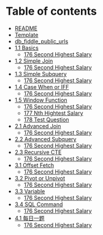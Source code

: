 <!--
 * @Author: BDFD
 * @Date: 2022-03-04 17:41:09
 * @LastEditTime: 2022-03-11 15:32:25
 * @LastEditors: BDFD
 * @Description:
 * @FilePath: \Awesome_SQL_Interview_Killer\SUMMARY.md
-->

# Table of contents

- [README](README.md)
- [Template](Template.md)
- [db_fiddle_public_urls](db_fiddle_public_urls.md)
- [1.1 Basics](1.1-basics/README.md)
  - [176 Second Highest Salary](1.1-basics/176-second-highest-salary.md)
- [1.2 Simple Join](1.2-simple-join/README.md)
  - [176 Second Highest Salary](1.2-simple-join/176-second-highest-salary.md)
- [1.3 Simple Subquery](1.3-simple-subquery/README.md)
  - [176 Second Highest Salary](1.3-simple-subquery/176-second-highest-salary.md)
- [1.4 Case When or IFF](1.4-case-when-or-iff/README.md)
  - [176 Second Highest Salary](1.4-case-when-or-iff/176-second-highest-salary.md)
- [1.5 Window Function](1.5-window-function/README.md)
  - [176 Second Highest Salary](1.5-window-function/176-second-highest-salary.md)
  - [177 Nth Hightest Salary](1.5-window-function/177-nth-hightest-salary.md)
  - [178 Test Question](1.5-window-function/178-test-file.md)
- [2.1 Advanced Join](2.1-advanced-join/README.md)
  - [176 Second Highest Salary](2.1-advanced-join/176-second-highest-salary.md)
- [2.2 Advanced Subquery](2.2-advanced-subquery/README.md)
  - [176 Second Highest Salary](2.2-advanced-subquery/176-second-highest-salary.md)
- [2.3 Recursive CTE](2.3-recursive-cte/README.md)
  - [176 Second Highest Salary](2.3-recursive-cte/176-second-highest-salary.md)
- [3.1 Offset Fetch](3.1-offset-fetch/README.md)
  - [176 Second Highest Salary](3.1-offset-fetch/176-second-highest-salary.md)
- [3.2 Pivot or Unpivot](3.2-pivot-or-unpivot/README.md)
  - [176 Second Highest Salary](3.2-pivot-or-unpivot/176-second-highest-salary.md)
- [3.3 Variable](3.3-variable/README.md)
  - [176 Second Highest Salary](3.3-variable/176-second-highest-salary.md)
- [3.4 SQL Command](3.4-sql-command/README.md)
  - [176 Second Highest Salary](3.4-sql-command/176-second-highest-salary.md)
- [4.1 每日一题](4.1-mei-ri-yi-ti/README.md)
  - [176 Second Highest Salary](4.1-mei-ri-yi-ti/176-second-highest-salary.md)

